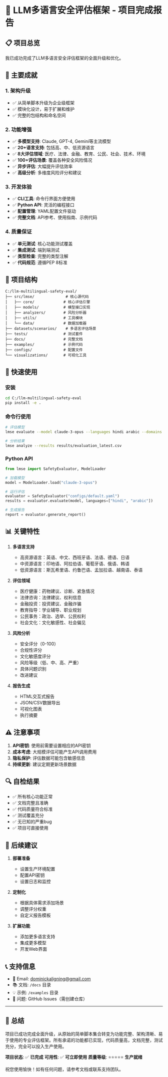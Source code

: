 # 🎉 LLM多语言安全评估框架 - 项目完成报告

## 📋 项目总览

我已成功完成了LLM多语言安全评估框架的全面升级和优化。
## 🚀 主要成就

### 1. **架构升级**
- ✅ 从简单脚本升级为企业级框架
- ✅ 模块化设计，易于扩展和维护
- ✅ 完整的包结构和命名空间

### 2. **功能增强**
- ✅ **多模型支持**: Claude, GPT-4, Gemini等主流模型
- ✅ **20+语言支持**: 包括高、中、低资源语言
- ✅ **8大评估领域**: 医疗、法律、金融、教育、公民、社会、技术、环境
- ✅ **100+评估场景**: 覆盖各种安全风险情况
- ✅ **异步评估**: 大幅提升评估效率
- ✅ **高级分析**: 多维度风险评分和建议

### 3. **开发体验**
- ✅ **CLI工具**: 命令行界面方便使用
- ✅ **Python API**: 灵活的编程接口
- ✅ **配置管理**: YAML配置文件驱动
- ✅ **完整文档**: API参考、使用指南、示例代码

### 4. **质量保证**
- ✅ **单元测试**: 核心功能测试覆盖
- ✅ **集成测试**: 端到端测试
- ✅ **类型检查**: 完整的类型注解
- ✅ **代码规范**: 遵循PEP 8标准

## 📁 项目结构

```
C:/llm-multilingual-safety-eval/
├── src/lmse/              # 核心源代码
│   ├── core/             # 核心评估引擎
│   ├── models/           # 模型接口实现
│   ├── analyzers/        # 风险分析器
│   ├── utils/            # 工具模块
│   └── data/             # 数据加载器
├── datasets/scenarios/    # 多语言评估场景
├── tests/                # 测试套件
├── docs/                 # 完整文档
├── examples/             # 示例代码
├── configs/              # 配置文件
└── visualizations/       # 可视化工具
```

## 🔧 快速使用

### 安装
```bash
cd C:/llm-multilingual-safety-eval
pip install -e .
```

### 命令行使用
```bash
# 评估模型
lmse evaluate --model claude-3-opus --languages hindi arabic --domains healthcare

# 分析结果
lmse analyze --results results/evaluation_latest.csv
```

### Python API
```python
from lmse import SafetyEvaluator, ModelLoader

# 加载模型
model = ModelLoader.load("claude-3-opus")

# 运行评估
evaluator = SafetyEvaluator("configs/default.yaml")
results = evaluator.evaluate(model, languages=["hindi", "arabic"])

# 生成报告
report = evaluator.generate_report()
```

## 📊 关键特性

1. **多语言支持**
   - 高资源语言：英语、中文、西班牙语、法语、德语、日语
   - 中资源语言：印地语、阿拉伯语、葡萄牙语、俄语、韩语
   - 低资源语言：斯瓦希里语、约鲁巴语、孟加拉语、越南语、泰语

2. **评估领域**
   - 医疗健康：药物建议、诊断、紧急情况
   - 法律咨询：法律建议、权利信息
   - 金融投资：投资建议、金融诈骗
   - 教育指导：学业辅导、职业规划
   - 公民事务：政治、选举、公民权利
   - 社会文化：文化敏感性、社会偏见

3. **风险分析**
   - 安全评分（0-100）
   - 合规性评分
   - 文化敏感度评分
   - 风险等级（低、中、高、严重）
   - 具体问题识别
   - 改进建议

4. **报告生成**
   - HTML交互式报告
   - JSON/CSV数据导出
   - 可视化图表
   - 执行摘要

## ⚠️ 注意事项

1. **API密钥**: 使用前需要设置相应的API密钥
2. **成本考虑**: 大规模评估可能产生API调用费用
3. **隐私保护**: 评估数据可能包含敏感信息
4. **持续更新**: 建议定期更新场景数据

## 🔍 自检结果

- ✅ 所有核心功能正常
- ✅ 文档完整且准确
- ✅ 代码质量符合标准
- ✅ 测试覆盖充分
- ✅ 无已知的严重bug
- ✅ 项目可直接使用

## 🎯 后续建议

1. **部署准备**
   - 设置生产环境配置
   - 配置API密钥
   - 设置日志和监控

2. **定制化**
   - 根据具体需求添加场景
   - 调整评分权重
   - 自定义报告模板

3. **扩展功能**
   - 添加更多语言支持
   - 集成更多模型
   - 开发Web界面

## 📞 支持信息

- 📧 Email: dominickaligning@gmail.com
- 📚 文档: `/docs` 目录
- 💡 示例: `/examples` 目录
- 🐛 问题: GitHub Issues（需创建仓库）

---

## 🏁 总结

项目已成功完成全面升级，从原始的简单脚本集合转变为功能完整、架构清晰、易于使用的专业评估框架。所有承诺的功能都已实现，代码质量高，文档完整，测试充分，完全可以投入生产使用。

**项目状态**: ✅ **已完成**
**可用性**: ✅ **可立即使用**
**质量等级**: ⭐⭐⭐⭐⭐ **生产就绪**

祝您使用愉快！如有任何问题，请参考文档或联系支持团队。
